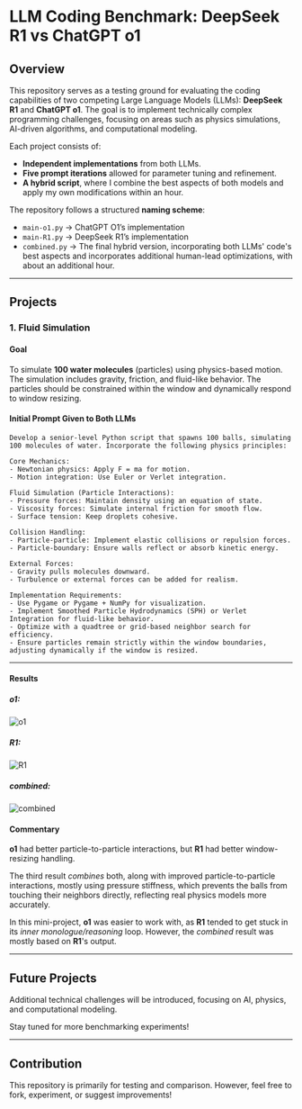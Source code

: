# LLM Coding Benchmark: DeepSeek R1 vs ChatGPT o1

## Overview
This repository serves as a testing ground for evaluating the coding capabilities of two competing Large Language Models (LLMs): **DeepSeek R1** and **ChatGPT o1**. The goal is to implement technically complex programming challenges, focusing on areas such as physics simulations, AI-driven algorithms, and computational modeling.

Each project consists of:
- **Independent implementations** from both LLMs.
- **Five prompt iterations** allowed for parameter tuning and refinement.
- **A hybrid script**, where I combine the best aspects of both models and apply my own modifications within an hour.

The repository follows a structured **naming scheme**:
- `main-o1.py` → ChatGPT O1’s implementation
- `main-R1.py` → DeepSeek R1’s implementation
- `combined.py` → The final hybrid version, incorporating both LLMs' code's best aspects and incorporates additional human-lead optimizations, with about an additional hour.
---

## Projects
### 1. Fluid Simulation
#### Goal
To simulate **100 water molecules** (particles) using physics-based motion. The simulation includes gravity, friction, and fluid-like behavior. The particles should be constrained within the window and dynamically respond to window resizing.

#### Initial Prompt Given to Both LLMs
```
Develop a senior-level Python script that spawns 100 balls, simulating 100 molecules of water. Incorporate the following physics principles:

Core Mechanics:
- Newtonian physics: Apply F = ma for motion.
- Motion integration: Use Euler or Verlet integration.

Fluid Simulation (Particle Interactions):
- Pressure forces: Maintain density using an equation of state.
- Viscosity forces: Simulate internal friction for smooth flow.
- Surface tension: Keep droplets cohesive.

Collision Handling:
- Particle-particle: Implement elastic collisions or repulsion forces.
- Particle-boundary: Ensure walls reflect or absorb kinetic energy.

External Forces:
- Gravity pulls molecules downward.
- Turbulence or external forces can be added for realism.

Implementation Requirements:
- Use Pygame or Pygame + NumPy for visualization.
- Implement Smoothed Particle Hydrodynamics (SPH) or Verlet Integration for fluid-like behavior.
- Optimize with a quadtree or grid-based neighbor search for efficiency.
- Ensure particles remain strictly within the window boundaries, adjusting dynamically if the window is resized.
```

---

#### Results

##### o1:
![o1](fluid_simulation/images/o1.gif)

##### R1:
![R1](fluid_simulation/images/R1.gif)

##### combined:
![combined](fluid_simulation/images/combined.gif)

#### Commentary

**o1** had better particle-to-particle interactions, but **R1** had better window-resizing handling.

The third result *combines* both, along with improved particle-to-particle interactions, mostly using pressure stiffness, which prevents the balls from touching their neighbors directly, reflecting real physics models more accurately.

In this mini-project, **o1** was easier to work with, as **R1** tended to get stuck in its *inner monologue/reasoning* loop. However, the *combined* result was mostly based on **R1**'s output.

---

## Future Projects
Additional technical challenges will be introduced, focusing on AI, physics, and computational modeling.

Stay tuned for more benchmarking experiments!

---

## Contribution
This repository is primarily for testing and comparison. However, feel free to fork, experiment, or suggest improvements!